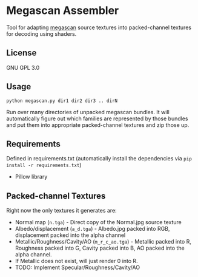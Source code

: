 # Megascan Assembler
Tool for adapting [megascan](https://megascans.se/) source textures into packed-channel textures for decoding using shaders.

## License
GNU GPL 3.0

## Usage
```
python megascan.py dir1 dir2 dir3 .. dirN
```
Run over many directories of unpacked megascan bundles. It will automatically figure out which families are represented by those bundles and put them into appropriate packed-channel textures and zip those up.

## Requirements
Defined in requirements.txt (automatically install the dependencies via `pip install -r requirements.txt`)
 * Pillow library

## Packed-channel Textures
Right now the only textures it generates are:
 * Normal map (`n.tga`) - Direct copy of the Normal.jpg source texture
 * Albedo/displacement (`a_d.tga`) - Albedo.jpg packed into RGB, displacement packed into the alpha channel
 * Metallic/Roughness/Cavity/AO (`m_r_c_ao.tga`) - Metallic packed into R, Roughness packed into G, Cavity packed into B, AO packed into the alpha channel.
  * If Metallic does not exist, will just render 0 into R.
  * TODO: Implement Specular/Roughness/Cavity/AO
